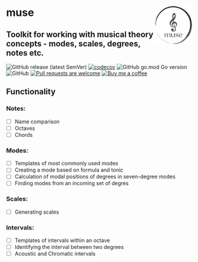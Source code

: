 # muse <img src="https://github.com/go-muse/muse/blob/main/muse-logo.png?raw=true" alt="muse" width="100" align="right">
## Toolkit for working with musical theory concepts - modes, scales, degrees, notes etc.
![GitHub release (latest SemVer)](https://custom-icon-badges.demolab.com/github/v/release/go-muse/muse?logo=tag&sort=semver)
[![codecov](https://codecov.io/github/go-muse/muse/branch/main/graph/badge.svg?token=MXTOVVL6DB)](https://codecov.io/github/go-muse/muse)
![GitHub go.mod Go version](https://custom-icon-badges.demolab.com/github/go-mod/go-version/go-muse/muse?color=gray&label=%20&logo=go)
![GitHub](https://custom-icon-badges.demolab.com/github/license/go-muse/muse?logo=law)
[![Pull requests are welcome](https://custom-icon-badges.demolab.com/badge/PRs-welcome!-green?logo=git-pull-request)](https://github.com/go-muse/muse/pulls)
[![Buy me a coffee](https://custom-icon-badges.demolab.com/badge/buyme-acoffee-brightgreen?logo=buymeacoffee)](https://www.buymeacoffee.com/igormuse)

## Functionality
### Notes:
- [ ] Name comparison
- [ ] Octaves
- [ ] Chords

### Modes:
- [ ] Templates of most commonly used modes
- [ ] Creating a mode based on formula and tonic
- [ ] Calculation of modal positions of degrees in seven-degree modes
- [ ] Finding modes from an incoming set of degres
### Scales:
- [ ] Generating scales
### Intervals:
- [ ] Templates of intervals within an octave
- [ ] Identifying the interval between two degrees
- [ ] Acoustic and Chromatic intervals
